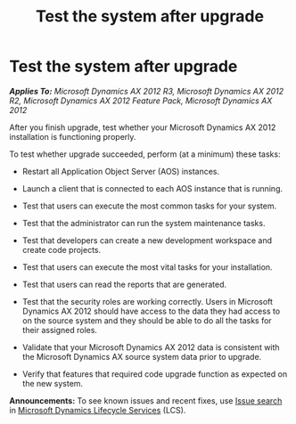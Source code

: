 ﻿---
title: Test the system after upgrade
TOCTitle: Test the system after upgrade
ms:assetid: cf2ee620-5d14-4fac-bd2f-76d855357812
ms:mtpsurl: https://technet.microsoft.com/en-us/library/Aa548696(v=AX.60)
ms:contentKeyID: 35132894
ms.date: 04/18/2014
mtps_version: v=AX.60
---

# Test the system after upgrade 


_**Applies To:** Microsoft Dynamics AX 2012 R3, Microsoft Dynamics AX 2012 R2, Microsoft Dynamics AX 2012 Feature Pack, Microsoft Dynamics AX 2012_

After you finish upgrade, test whether your Microsoft Dynamics AX 2012 installation is functioning properly.

To test whether upgrade succeeded, perform (at a minimum) these tasks:

  - Restart all Application Object Server (AOS) instances.

  - Launch a client that is connected to each AOS instance that is running.

  - Test that users can execute the most common tasks for your system.

  - Test that the administrator can run the system maintenance tasks.

  - Test that developers can create a new development workspace and create code projects.

  - Test that users can execute the most vital tasks for your installation.

  - Test that users can read the reports that are generated.

  - Test that the security roles are working correctly. Users in Microsoft Dynamics AX 2012 should have access to the data they had access to on the source system and they should be able to do all the tasks for their assigned roles.

  - Validate that your Microsoft Dynamics AX 2012 data is consistent with the Microsoft Dynamics AX source system data prior to upgrade.

  - Verify that features that required code upgrade function as expected on the new system.

  
**Announcements:** To see known issues and recent fixes, use [Issue search](http://go.microsoft.com/fwlink/?linkid=389258) in [Microsoft Dynamics Lifecycle Services](http://go.microsoft.com/fwlink/?linkid=306505) (LCS).

